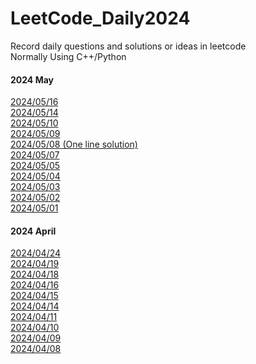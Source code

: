 # LeetCode_Daily2024
Record daily questions and solutions or ideas in leetcode <br>
Normally Using C++/Python


#### 2024 May

[2024/05/16](/20240516.md) <br>
[2024/05/14](/20240514.md) <br>
[2024/05/10](/20240510.md) <br>
[2024/05/09](/20240509.md) <br>
[2024/05/08 (One line solution)](/20240508.md) <br>
[2024/05/07](/20240507.md) <br>
[2024/05/05](/20240505.md) <br>
[2024/05/04](/20240504.md) <br>
[2024/05/03](/20240503.md) <br>
[2024/05/02](/20240502.md) <br>
[2024/05/01](/20240501.md) <br>

#### 2024 April

[2024/04/24](/20240424.md) <br>
[2024/04/19](/20240419.md) <br>
[2024/04/18](/20240418.md) <br>
[2024/04/16](/20240416.md) <br>
[2024/04/15](https://github.com/NaoCoding/LeetCode_Daily2024/blob/main/20240415.md) <br>
[2024/04/14](https://github.com/NaoCoding/LeetCode_Daily2024/blob/main/20240414.md) <br>
[2024/04/11](https://github.com/NaoCoding/LeetCode_Daily2024/blob/main/20240411.md) <br>
[2024/04/10](https://github.com/NaoCoding/LeetCode_Daily2024/blob/main/20240410.md) <br>
[2024/04/09](https://github.com/NaoCoding/LeetCode_Daily2024/blob/main/20240409.md) <br>
[2024/04/08](https://github.com/NaoCoding/LeetCode_Daily2024/blob/main/20240408.md) <br>

